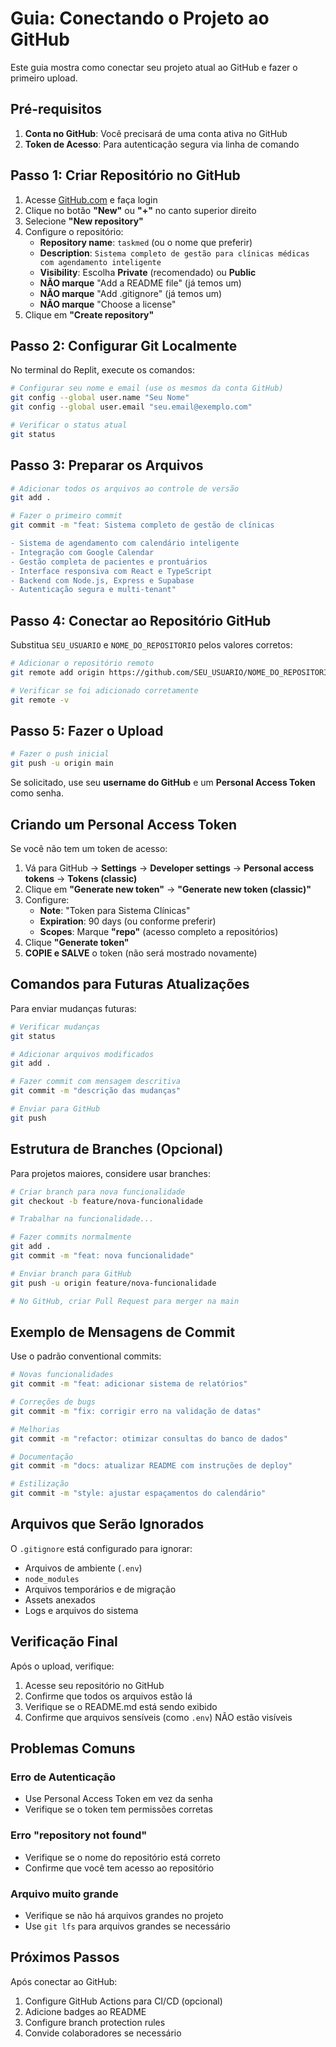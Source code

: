 # Guia: Conectando o Projeto ao GitHub

Este guia mostra como conectar seu projeto atual ao GitHub e fazer o primeiro upload.

## Pré-requisitos

1. **Conta no GitHub**: Você precisará de uma conta ativa no GitHub
2. **Token de Acesso**: Para autenticação segura via linha de comando

## Passo 1: Criar Repositório no GitHub

1. Acesse [GitHub.com](https://github.com) e faça login
2. Clique no botão **"New"** ou **"+"** no canto superior direito
3. Selecione **"New repository"**
4. Configure o repositório:
   - **Repository name**: `taskmed` (ou o nome que preferir)
   - **Description**: `Sistema completo de gestão para clínicas médicas com agendamento inteligente`
   - **Visibility**: Escolha **Private** (recomendado) ou **Public**
   - **NÃO marque** "Add a README file" (já temos um)
   - **NÃO marque** "Add .gitignore" (já temos um)
   - **NÃO marque** "Choose a license"
5. Clique em **"Create repository"**

## Passo 2: Configurar Git Localmente

No terminal do Replit, execute os comandos:

```bash
# Configurar seu nome e email (use os mesmos da conta GitHub)
git config --global user.name "Seu Nome"
git config --global user.email "seu.email@exemplo.com"

# Verificar o status atual
git status
```

## Passo 3: Preparar os Arquivos

```bash
# Adicionar todos os arquivos ao controle de versão
git add .

# Fazer o primeiro commit
git commit -m "feat: Sistema completo de gestão de clínicas

- Sistema de agendamento com calendário inteligente
- Integração com Google Calendar
- Gestão completa de pacientes e prontuários
- Interface responsiva com React e TypeScript
- Backend com Node.js, Express e Supabase
- Autenticação segura e multi-tenant"
```

## Passo 4: Conectar ao Repositório GitHub

Substitua `SEU_USUARIO` e `NOME_DO_REPOSITORIO` pelos valores corretos:

```bash
# Adicionar o repositório remoto
git remote add origin https://github.com/SEU_USUARIO/NOME_DO_REPOSITORIO.git

# Verificar se foi adicionado corretamente
git remote -v
```

## Passo 5: Fazer o Upload

```bash
# Fazer o push inicial
git push -u origin main
```

Se solicitado, use seu **username do GitHub** e um **Personal Access Token** como senha.

## Criando um Personal Access Token

Se você não tem um token de acesso:

1. Vá para GitHub → **Settings** → **Developer settings** → **Personal access tokens** → **Tokens (classic)**
2. Clique em **"Generate new token"** → **"Generate new token (classic)"**
3. Configure:
   - **Note**: "Token para Sistema Clínicas"
   - **Expiration**: 90 days (ou conforme preferir)
   - **Scopes**: Marque **"repo"** (acesso completo a repositórios)
4. Clique **"Generate token"**
5. **COPIE e SALVE** o token (não será mostrado novamente)

## Comandos para Futuras Atualizações

Para enviar mudanças futuras:

```bash
# Verificar mudanças
git status

# Adicionar arquivos modificados
git add .

# Fazer commit com mensagem descritiva
git commit -m "descrição das mudanças"

# Enviar para GitHub
git push
```

## Estrutura de Branches (Opcional)

Para projetos maiores, considere usar branches:

```bash
# Criar branch para nova funcionalidade
git checkout -b feature/nova-funcionalidade

# Trabalhar na funcionalidade...

# Fazer commits normalmente
git add .
git commit -m "feat: nova funcionalidade"

# Enviar branch para GitHub
git push -u origin feature/nova-funcionalidade

# No GitHub, criar Pull Request para merger na main
```

## Exemplo de Mensagens de Commit

Use o padrão conventional commits:

```bash
# Novas funcionalidades
git commit -m "feat: adicionar sistema de relatórios"

# Correções de bugs
git commit -m "fix: corrigir erro na validação de datas"

# Melhorias
git commit -m "refactor: otimizar consultas do banco de dados"

# Documentação
git commit -m "docs: atualizar README com instruções de deploy"

# Estilização
git commit -m "style: ajustar espaçamentos do calendário"
```

## Arquivos que Serão Ignorados

O `.gitignore` está configurado para ignorar:
- Arquivos de ambiente (`.env`)
- `node_modules`
- Arquivos temporários e de migração
- Assets anexados
- Logs e arquivos do sistema

## Verificação Final

Após o upload, verifique:
1. Acesse seu repositório no GitHub
2. Confirme que todos os arquivos estão lá
3. Verifique se o README.md está sendo exibido
4. Confirme que arquivos sensíveis (como `.env`) NÃO estão visíveis

## Problemas Comuns

### Erro de Autenticação
- Use Personal Access Token em vez da senha
- Verifique se o token tem permissões corretas

### Erro "repository not found"
- Verifique se o nome do repositório está correto
- Confirme que você tem acesso ao repositório

### Arquivo muito grande
- Verifique se não há arquivos grandes no projeto
- Use `git lfs` para arquivos grandes se necessário

## Próximos Passos

Após conectar ao GitHub:
1. Configure GitHub Actions para CI/CD (opcional)
2. Adicione badges ao README
3. Configure branch protection rules
4. Convide colaboradores se necessário
